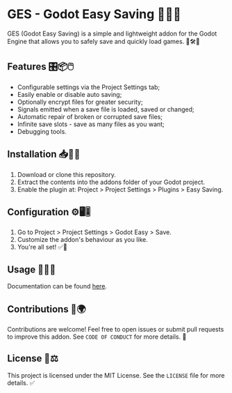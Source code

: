 # GES - Godot Easy Saving 💾🔐✨
GES (Godot Easy Saving) is a simple and lightweight addon for the Godot Engine that allows you to safely save and quickly load games. 🎯🛠️🚀

## Features 🎛️📦🖱️
- Configurable settings via the Project Settings tab;
- Easily enable or disable auto saving;
- Optionally encrypt files for greater security;
- Signals emitted when a save file is loaded, saved or changed;
- Automatic repair of broken or corrupted save files;
- Infinite save slots - save as many files as you want;
- Debugging tools.

## Installation 📥📂🔧
1. Download or clone this repository.
2. Extract the contents into the addons folder of your Godot project.
3. Enable the plugin at: Project > Project Settings > Plugins > Easy Saving.

## Configuration ⚙️🖥️🎚️
1. Go to Project > Project Settings > Godot Easy > Save.
2. Customize the addon's behaviour as you like.
3. You're all set! ✅🎉

## Usage 💾🔐✨
Documentation can be found [here](https://github.com/IsItLucas/godot_easy_saving/wiki).

## Contributions 🤝🌍
Contributions are welcome! Feel free to open issues or submit pull requests to improve this addon.
See `CODE OF CONDUCT` for more details. 🌟

## License 📜⚖️
This project is licensed under the MIT License. See the `LICENSE` file for more details. ✅
